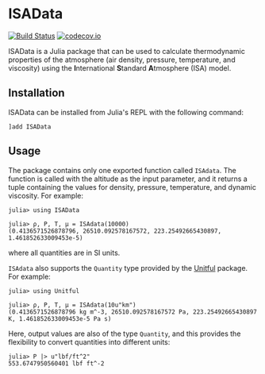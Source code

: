 # ISAData

[![Build Status](https://travis-ci.com/HTofi/ISAData.jl.svg?branch=master)](https://travis-ci.com/HTofi/ISAData.jl)  [![codecov.io](http://codecov.io/github/HTofi/ISAData.jl/coverage.svg?branch=master)](http://codecov.io/github/HTofi/ISAData.jl?branch=master)

ISAData is a Julia package that can be used to calculate thermodynamic properties of the atmosphere (air density, pressure, temperature, and viscosity) using the **I**nternational **S**tandard **A**tmosphere (ISA) model.

## Installation

ISAData can be installed from Julia's REPL with the following command:
```
]add ISAData
```

## Usage

The package contains only one exported function called `ISAdata`. The function is called with the altitude as the input parameter, and it returns a tuple containing the values for density, pressure, temperature, and dynamic viscosity. For example:
```
julia> using ISAData

julia> ρ, P, T, μ = ISAdata(10000)
(0.4136571526878796, 26510.092578167572, 223.25492665430897, 1.461852633009453e-5)
```
where all quantities are in SI units.

`ISAdata` also supports the `Quantity` type provided by the [Unitful](https://github.com/PainterQubits/Unitful.jl) package. For example:
```
julia> using Unitful

julia> ρ, P, T, μ = ISAdata(10u"km")
(0.4136571526878796 kg m^-3, 26510.092578167572 Pa, 223.25492665430897 K, 1.461852633009453e-5 Pa s)
```
Here, output values are also of the type `Quantity`, and this provides the flexibility to convert quantities into different units:
```
julia> P |> u"lbf/ft^2"
553.6747950560401 lbf ft^-2
```
